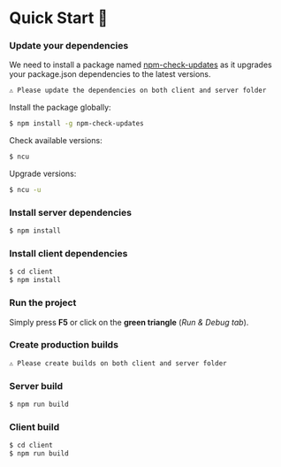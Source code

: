 # Quick Start 🚀

### Update your dependencies

We need to install a package named [npm-check-updates](https://www.npmjs.com/package/npm-check-updates) as it upgrades your package.json dependencies to the latest versions.

```bash
⚠️ Please update the dependencies on both client and server folder
```

Install the package globally:

```bash
$ npm install -g npm-check-updates
```

Check available versions:

```bash
$ ncu
```

Upgrade versions:

```bash
$ ncu -u
```

### Install server dependencies

```bash
$ npm install
```

### Install client dependencies

```bash
$ cd client
$ npm install
```

### Run the project

Simply press **F5** or click on the **green triangle** (_Run & Debug tab_).

### Create production builds

```bash
⚠️ Please create builds on both client and server folder
```

### Server build

```bash
$ npm run build
```

### Client build

```bash
$ cd client
$ npm run build
```
